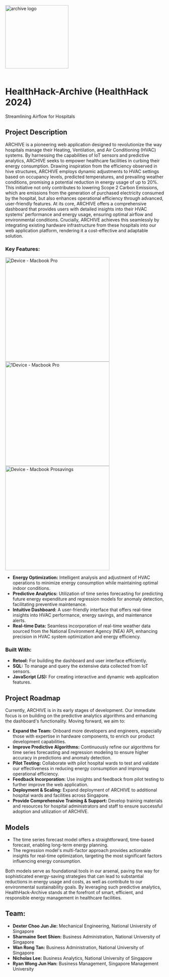 <img width="200" alt="archive logo" src="https://github.com/niclee1219/HealthHack-Archive/assets/20497341/e88b716a-2b48-40a4-be01-92698fd96d38">
<br><br>

# HealthHack-Archive (HealthHack 2024)
Streamlining Airflow for Hospitals



## Project Description

ARCHIVE is a pioneering web application designed to revolutionize the way hospitals manage their Heating, Ventilation, and Air Conditioning (HVAC) systems. By harnessing the capabilities of IoT sensors and predictive analytics, ARCHIVE seeks to empower healthcare facilities in curbing their energy consumption. Drawing inspiration from the efficiency observed in hive structures, ARCHIVE employs dynamic adjustments to HVAC settings based on occupancy levels, predicted temperatures, and prevailing weather conditions, promising a potential reduction in energy usage of up to 20%.  This initiative not only contributes to lowering Scope 2 Carbon Emissions, which are emissions from the generation of purchased electricity consumed by the hospital, but also enhances operational efficiency through advanced, user-friendly features. At its core, ARCHIVE offers a comprehensive dashboard that provides users with detailed insights into their HVAC systems' performance and energy usage, ensuring optimal airflow and environmental conditions. Crucially, ARCHIVE achieves this seamlessly by integrating existing hardware infrastructure from these hospitals into our web application platform, rendering it a cost-effective and adaptable solution.

### Key Features:
<img width="330" alt="Device - Macbook Pro" src="https://github.com/niclee1219/HealthHack-Archive/assets/20497341/84b7fd6a-82a5-45dd-b0ab-88e639521b83">
<img width="330" alt="1Device - Macbook Pro" src="https://github.com/niclee1219/HealthHack-Archive/assets/20497341/ba7c3355-47ea-496a-9b30-1b481cbf4980">
<img width="330" alt="Device - Macbook Prosavings" src="https://github.com/niclee1219/HealthHack-Archive/assets/20497341/e46950cf-f2ec-49f9-9499-c64ea5554ea1">

- **Energy Optimization:** Intelligent analysis and adjustment of HVAC operations to minimize energy consumption while maintaining optimal indoor conditions.
- **Predictive Analytics:** Utilization of time series forecasting for predicting future energy expenditure and regression models for anomaly detection, facilitating preventive maintenance.
- **Intuitive Dashboard:** A user-friendly interface that offers real-time insights into HVAC performance, energy savings, and maintenance alerts.
- **Real-time Data:** Seamless incorporation of real-time weather data sourced from the National Environment Agency (NEA) API, enhancing precision in HVAC system optimization and energy efficiency.

### Built With:

- **Retool:** For building the dashboard and user interface efficiently.
- **SQL:** To manage and query the extensive data collected from IoT sensors.
- **JavaScript (JS):** For creating interactive and dynamic web application features.

## Project Roadmap

Currently, ARCHIVE is in its early stages of development. Our immediate focus is on building on the predictive analytics algorithms and enhancing the dashboard's functionality. Moving forward, we aim to:

- **Expand the Team:** Onboard more developers and engineers, especially those with expertise in hardware components, to enrich our product development capabilities.
- **Improve Predictive Algorithms:** Continuously refine our algorithms for time series forecasting and regression modeling to ensure higher accuracy in predictions and anomaly detection.
- **Pilot Testing:** Collaborate with pilot hospital wards to test and validate our effectiveness in reducing energy consumption and improving operational efficiency.
- **Feedback Incorporation:** Use insights and feedback from pilot testing to further improve the web application.
- **Deployment & Scaling:** Expand deployment of ARCHIVE to additional hospital wards and facilities across Singapore.
- **Provide Comprehensive Training & Support:** Develop training materials and resources for hospital administrators and staff to ensure successful adoption and utilization of ARCHIVE.

## Models
- The time series forecast model offers a straightforward, time-based forecast, enabling long-term energy planning.
- The regression model's multi-factor approach provides actionable insights for real-time optimization, targeting the most significant factors influencing energy consumption.

Both models serve as foundational tools in our arsenal, paving the way for sophisticated energy-saving strategies that can lead to substantial reductions in energy usage and costs, as well as contribute to our environmental sustainability goals. By leveraging such predictive analytics, HealthHack-Archive stands at the forefront of smart, efficient, and responsible energy management in healthcare facilities.

## Team: 
- **Dexter Choo Jun Jie:** Mechanical Engineering, National University of Singapore
- **Sharmaine Seet Shien:** Business Administration, National University of Singapore
- **Wan Rong Tan:** Business Administration, National University of Singapore
- **Nicholas Lee:** Business Analytics, National University of Singapore
- **Ryan Wong Jun Han:** Business Management, Singapore Management University


